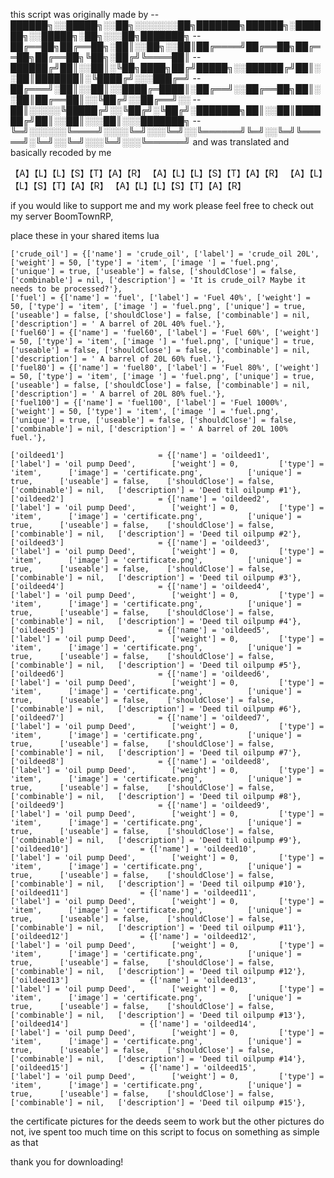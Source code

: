 this script was originally made by 
-- ██████╗░░█████╗░░██╗░░░░░░░██╗███████╗██████╗░██████╗░░█████╗░██╗░░░██╗███████╗
-- ██╔══██╗██╔══██╗░██║░░██╗░░██║██╔════╝██╔══██╗██╔══██╗██╔══██╗╚██╗░██╔╝╚════██║
-- ██████╔╝██║░░██║░╚██╗████╗██╔╝█████╗░░██████╔╝██║░░██║███████║░╚████╔╝░░░███╔═╝
-- ██╔═══╝░██║░░██║░░████╔═████║░██╔══╝░░██╔══██╗██║░░██║██╔══██║░░╚██╔╝░░██╔══╝░░
-- ██║░░░░░╚█████╔╝░░╚██╔╝░╚██╔╝░███████╗██║░░██║██████╔╝██║░░██║░░░██║░░░███████╗
-- ╚═╝░░░░░░╚════╝░░░░╚═╝░░░╚═╝░░╚══════╝╚═╝░░╚═╝╚═════╝░╚═╝░░╚═╝░░░╚═╝░░░╚══════╝
and was translated and basically recoded by me 

【A】【L】【L】【S】【T】【A】【R】
【A】【L】【L】【S】【T】【A】【R】
【A】【L】【L】【S】【T】【A】【R】
【A】【L】【L】【S】【T】【A】【R】

if you would like to support me and my work please feel free to check out my server BoomTownRP,

place these in your shared items lua 

	['crude_oil'] = {['name'] = 'crude_oil', ['label'] = 'crude_oil 20L', ['weight'] = 50, ['type'] = 'item', ['image '] = 'fuel.png', ['unique'] = true, ['useable'] = false, ['shouldClose'] = false, ['combinable'] = nil, ['description'] = 'It is crude_oil? Maybe it needs to be processed?'},
	['fuel'] = {['name'] = 'fuel', ['label'] = 'Fuel 40%', ['weight'] = 50, ['type'] = 'item', ['image '] = 'fuel.png', ['unique'] = true, ['useable'] = false, ['shouldClose'] = false, ['combinable'] = nil, ['description'] = ' A barrel of 20L 40% fuel.'},
	['fuel60'] = {['name'] = 'fuel60', ['label'] = 'Fuel 60%', ['weight'] = 50, ['type'] = 'item', ['image '] = 'fuel.png', ['unique'] = true, ['useable'] = false, ['shouldClose'] = false, ['combinable'] = nil, ['description'] = ' A barrel of 20L 60% fuel.'},
	['fuel80'] = {['name'] = 'fuel80', ['label'] = 'Fuel 80%', ['weight'] = 50, ['type'] = 'item', ['image '] = 'fuel.png', ['unique'] = true, ['useable'] = false, ['shouldClose'] = false, ['combinable'] = nil, ['description'] = ' A barrel of 20L 80% fuel.'},
	['fuel100'] = {['name'] = 'fuel100', ['label'] = 'Fuel 1000%', ['weight'] = 50, ['type'] = 'item', ['image '] = 'fuel.png', ['unique'] = true, ['useable'] = false, ['shouldClose'] = false, ['combinable'] = nil, ['description'] = ' A barrel of 20L 100% fuel.'},
	
	['oildeed1'] 			 		 = {['name'] = 'oildeed1', 			  		['label'] = 'oil pump Deed', 		['weight'] = 0, 		['type'] = 'item', 		['image'] = 'certificate.png', 			['unique'] = true, 		['useable'] = false, 	['shouldClose'] = false,    ['combinable'] = nil,   ['description'] = 'Deed til oilpump #1'},
	['oildeed2'] 			 		 = {['name'] = 'oildeed2', 			  		['label'] = 'oil pump Deed', 		['weight'] = 0, 		['type'] = 'item', 		['image'] = 'certificate.png', 			['unique'] = true, 		['useable'] = false, 	['shouldClose'] = false,    ['combinable'] = nil,   ['description'] = 'Deed til oilpump #2'},
	['oildeed3'] 			 		 = {['name'] = 'oildeed3', 			  		['label'] = 'oil pump Deed', 		['weight'] = 0, 		['type'] = 'item', 		['image'] = 'certificate.png', 			['unique'] = true, 		['useable'] = false, 	['shouldClose'] = false,    ['combinable'] = nil,   ['description'] = 'Deed til oilpump #3'},
	['oildeed4'] 			 		 = {['name'] = 'oildeed4', 			  		['label'] = 'oil pump Deed', 		['weight'] = 0, 		['type'] = 'item', 		['image'] = 'certificate.png', 			['unique'] = true, 		['useable'] = false, 	['shouldClose'] = false,    ['combinable'] = nil,   ['description'] = 'Deed til oilpump #4'},
	['oildeed5'] 			 		 = {['name'] = 'oildeed5', 			  		['label'] = 'oil pump Deed', 		['weight'] = 0, 		['type'] = 'item', 		['image'] = 'certificate.png', 			['unique'] = true, 		['useable'] = false, 	['shouldClose'] = false,    ['combinable'] = nil,   ['description'] = 'Deed til oilpump #5'},
	['oildeed6'] 			 		 = {['name'] = 'oildeed6', 			  		['label'] = 'oil pump Deed', 		['weight'] = 0, 		['type'] = 'item', 		['image'] = 'certificate.png', 			['unique'] = true, 		['useable'] = false, 	['shouldClose'] = false,    ['combinable'] = nil,   ['description'] = 'Deed til oilpump #6'},
	['oildeed7'] 			 		 = {['name'] = 'oildeed7', 			  		['label'] = 'oil pump Deed', 		['weight'] = 0, 		['type'] = 'item', 		['image'] = 'certificate.png', 			['unique'] = true, 		['useable'] = false, 	['shouldClose'] = false,    ['combinable'] = nil,   ['description'] = 'Deed til oilpump #7'},
	['oildeed8'] 			 		 = {['name'] = 'oildeed8', 			  		['label'] = 'oil pump Deed', 		['weight'] = 0, 		['type'] = 'item', 		['image'] = 'certificate.png', 			['unique'] = true, 		['useable'] = false, 	['shouldClose'] = false,    ['combinable'] = nil,   ['description'] = 'Deed til oilpump #8'},
	['oildeed9'] 			 		 = {['name'] = 'oildeed9', 			  		['label'] = 'oil pump Deed', 		['weight'] = 0, 		['type'] = 'item', 		['image'] = 'certificate.png', 			['unique'] = true, 		['useable'] = false, 	['shouldClose'] = false,    ['combinable'] = nil,   ['description'] = 'Deed til oilpump #9'},
	['oildeed10'] 			 	 = {['name'] = 'oildeed10', 			  		['label'] = 'oil pump Deed', 		['weight'] = 0, 		['type'] = 'item', 		['image'] = 'certificate.png', 			['unique'] = true, 		['useable'] = false, 	['shouldClose'] = false,    ['combinable'] = nil,   ['description'] = 'Deed til oilpump #10'},
	['oildeed11'] 			 	 = {['name'] = 'oildeed11', 			  		['label'] = 'oil pump Deed', 		['weight'] = 0, 		['type'] = 'item', 		['image'] = 'certificate.png', 			['unique'] = true, 		['useable'] = false, 	['shouldClose'] = false,    ['combinable'] = nil,   ['description'] = 'Deed til oilpump #11'},
	['oildeed12'] 			 	 = {['name'] = 'oildeed12', 			  		['label'] = 'oil pump Deed', 		['weight'] = 0, 		['type'] = 'item', 		['image'] = 'certificate.png', 			['unique'] = true, 		['useable'] = false, 	['shouldClose'] = false,    ['combinable'] = nil,   ['description'] = 'Deed til oilpump #12'},
	['oildeed13'] 			 	 = {['name'] = 'oildeed13', 			  		['label'] = 'oil pump Deed', 		['weight'] = 0, 		['type'] = 'item', 		['image'] = 'certificate.png', 			['unique'] = true, 		['useable'] = false, 	['shouldClose'] = false,    ['combinable'] = nil,   ['description'] = 'Deed til oilpump #13'},
	['oildeed14'] 			 	 = {['name'] = 'oildeed14', 			  		['label'] = 'oil pump Deed', 		['weight'] = 0, 		['type'] = 'item', 		['image'] = 'certificate.png', 			['unique'] = true, 		['useable'] = false, 	['shouldClose'] = false,    ['combinable'] = nil,   ['description'] = 'Deed til oilpump #14'},
	['oildeed15'] 			 	 = {['name'] = 'oildeed15', 			  		['label'] = 'oil pump Deed', 		['weight'] = 0, 		['type'] = 'item', 		['image'] = 'certificate.png', 			['unique'] = true, 		['useable'] = false, 	['shouldClose'] = false,    ['combinable'] = nil,   ['description'] = 'Deed til oilpump #15'},

the certificate pictures for the deeds seem to work but the other pictures do not, ive spent too much time on this script to focus on something as simple as that

thank you for downloading!
